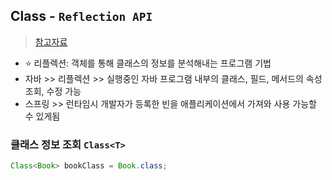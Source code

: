 ## Class<T> - `Reflection API`
> [참고자료](https://catsbi.oopy.io/b78957f6-d26e-404f-a05e-2396a2609183)

- ⭐ 리플렉션: 객체를 통해 클래스의 정보를 분석해내는 프로그램 기법
 - 자바 >> 리플렉션 >> 실행중인 자바 프로그램 내부의 클래스, 필드, 메서드의 속성 조회, 수정 가능
- 스프링 >> 런타임시 개발자가 등록한 빈을 애플리케이션에서 가져와 사용 가능할 수 있게됨
 
### 클래스 정보 조회 `Class<T>`
```java
Class<Book> bookClass = Book.class;
```
